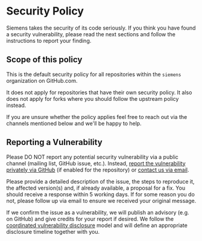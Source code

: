 <!--
SPDX-FileCopyrightText: Copyright (c) Siemens AG 2019-2025 ALL RIGHTS RESERVED
SPDX-License-Identifier: MIT

This source code is licensed under the MIT license found in the
LICENSE file in the root directory of this source tree.
-->

# Security Policy

Siemens takes the security of its code seriously. If you think you have found a security vulnerability,
please read the next sections and follow the instructions to report your finding.

## Scope of this policy

This is the default security policy for all repositories within the `siemens` organization on GitHub.com.

It does not apply for repositories that have their own security policy.
It also does not apply for forks where you should follow the upstream policy instead.

If you are unsure whether the policy applies feel free to reach out via the channels mentioned below and we'll be happy
to help.

## Reporting a Vulnerability

Please DO NOT report any potential security vulnerability via a public channel (mailing list, GitHub issue, etc.).
Instead, [report the vulnerability privately via
GitHub](https://docs.github.com/en/code-security/security-advisories/guidance-on-reporting-and-writing-information-about-vulnerabilities/privately-reporting-a-security-vulnerability)
(if enabled for the repository) or [contact us via email](mailto:opensource@siemens.com).

Please provide a detailed description of the issue, the steps to reproduce it, the affected version(s) and, if already
available, a proposal for a fix. You should receive a response within 5 working days. If for some reason you do not,
please follow up via email to ensure we received your original message.

If we confirm the issue as a vulnerability, we will publish an advisory (e.g. on GitHub) and give credits for your
report if desired. We follow the [coordinated vulnerability disclosure](https://certcc.github.io/CERT-Guide-to-CVD/)
model and will define an appropriate disclosure timeline together with you.
